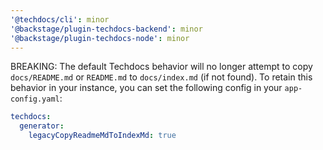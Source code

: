 ```yaml
---
'@techdocs/cli': minor
'@backstage/plugin-techdocs-backend': minor
'@backstage/plugin-techdocs-node': minor
---
```


BREAKING: The default Techdocs behavior will no longer attempt to copy `docs/README.md` or `README.md` to `docs/index.md` (if not found). To retain this behavior in your instance, you can set the following config in your `app-config.yaml`:

```yaml
techdocs:
  generator:
    legacyCopyReadmeMdToIndexMd: true
```
